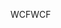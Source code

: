 <span data-ttu-id="d01a5-101">WCF</span><span class="sxs-lookup"><span data-stu-id="d01a5-101">WCF</span></span>
